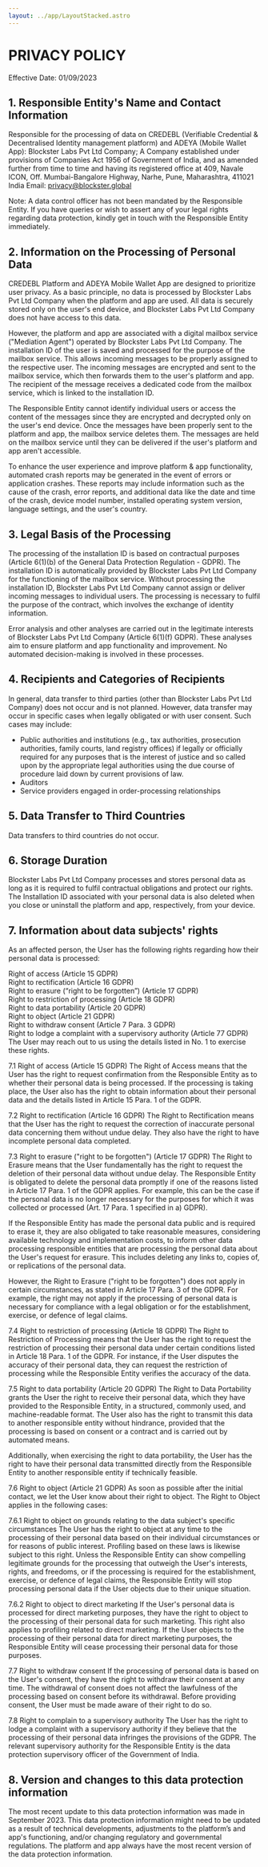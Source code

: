 ```yaml
---
layout: ../app/LayoutStacked.astro
--- 
```


# PRIVACY POLICY

Effective Date: 01/09/2023

## 1. Responsible Entity's Name and Contact Information

Responsible for the processing of data on CREDEBL (Verifiable Credential & Decentralised Identity management platform) and ADEYA (Mobile Wallet App): Blockster Labs Pvt Ltd Company; A Company established under provisions of Companies Act 1956 of Government of India, and as amended further from time to time and having its registered office at 409, Navale ICON, Off. Mumbai-Bangalore Highway, Narhe, Pune, Maharashtra, 411021 India
Email: privacy@blockster.global

Note: A data control officer has not been mandated by the Responsible Entity. If you have queries or wish to assert any of your legal rights regarding data protection, kindly get in touch with the Responsible Entity immediately.

## 2. Information on the Processing of Personal Data

CREDEBL Platform and ADEYA Mobile Wallet App are designed to prioritize user privacy. As a basic principle, no data is processed by Blockster Labs Pvt Ltd Company when the platform and app are used. All data is securely stored only on the user's end device, and Blockster Labs Pvt Ltd Company does not have access to this data.

However, the platform and app are associated with a digital mailbox service ("Mediation Agent") operated by Blockster Labs Pvt Ltd Company. The installation ID of the user is saved and processed for the purpose of the mailbox service. This allows incoming messages to be properly assigned to the respective user. The incoming messages are encrypted and sent to the mailbox service, which then forwards them to the user's platform and app. The recipient of the message receives a dedicated code from the mailbox service, which is linked to the installation ID.

The Responsible Entity cannot identify individual users or access the content of the messages since they are encrypted and decrypted only on the user's end device.  Once the messages have been properly sent to the platform and app, the mailbox service deletes them. The messages are held on the mailbox service until they can be delivered if the user's platform and app aren't accessible.  

To enhance the user experience and improve platform & app functionality, automated crash reports may be generated in the event of errors or application crashes. These reports may include information such as the cause of the crash, error reports, and additional data like the date and time of the crash, device model number, installed operating system version, language settings, and the user's country.


## 3. Legal Basis of the Processing

The processing of the installation ID is based on contractual purposes (Article 6(1)(b) of the General Data Protection Regulation - GDPR). The installation ID is automatically provided by Blockster Labs Pvt Ltd Company for the functioning of the mailbox service. Without processing the installation ID, Blockster Labs Pvt Ltd Company cannot assign or deliver incoming messages to individual users. The processing is necessary to fulfil the purpose of the contract, which involves the exchange of identity information.

Error analysis and other analyses are carried out in the legitimate interests of Blockster Labs Pvt Ltd Company (Article 6(1)(f) GDPR). These analyses aim to ensure platform and app functionality and improvement. No automated decision-making is involved in these processes.

## 4. Recipients and Categories of Recipients

In general, data transfer to third parties (other than Blockster Labs Pvt Ltd Company) does not occur and is not planned. However, data transfer may occur in specific cases when legally obligated or with user consent. Such cases may include:
- Public authorities and institutions (e.g., tax authorities, prosecution authorities, family courts, land registry offices) if legally or officially required for any purposes that is the interest of justice and so called upon by the appropriate legal authorities using the due course of procedure laid down by current provisions of law.
- Auditors
- Service providers engaged in order-processing relationships

## 5. Data Transfer to Third Countries

Data transfers to third countries do not occur.

## 6. Storage Duration

Blockster Labs Pvt Ltd Company processes and stores personal data as long as it is required to fulfil contractual obligations and protect our rights. The Installation ID associated with your personal data is also deleted when you close or uninstall the platform and app, respectively, from your device.

## 7. Information about data subjects' rights

As an affected person, the User has the following rights regarding how their personal data is processed:

Right of access (Article 15 GDPR)<br>
Right to rectification (Article 16 GDPR)<br>
Right to erasure (“right to be forgotten”) (Article 17 GDPR)<br>
Right to restriction of processing (Article 18 GDPR)<br>
Right to data portability (Article 20 GDPR)<br>
Right to object (Article 21 GDPR)<br>
Right to withdraw consent (Article 7 Para. 3 GDPR)<br>
Right to lodge a complaint with a supervisory authority (Article 77 GDPR)
‍
The User may reach out to us using the details listed in No. 1 to exercise these rights.

7.1 Right of access (Article 15 GDPR)
The Right of Access means that the User has the right to request confirmation from the Responsible Entity as to whether their personal data is being processed. If the processing is taking place, the User also has the right to obtain information about their personal data and the details listed in Article 15 Para. 1 of the GDPR.

7.2 Right to rectification (Article 16 GDPR)
The Right to Rectification means that the User has the right to request the correction of inaccurate personal data concerning them without undue delay. They also have the right to have incomplete personal data completed.

7.3 Right to erasure ("right to be forgotten") (Article 17 GDPR)
The Right to Erasure means that the User fundamentally has the right to request the deletion of their personal data without undue delay. The Responsible Entity is obligated to delete the personal data promptly if one of the reasons listed in Article 17 Para. 1 of the GDPR applies. For example, this can be the case if the personal data is no longer necessary for the purposes for which it was collected or processed (Art. 17 Para. 1 specified in a) GDPR).

If the Responsible Entity has made the personal data public and is required to erase it, they are also obligated to take reasonable measures, considering available technology and implementation costs, to inform other data processing responsible entities that are processing the personal data about the User's request for erasure. This includes deleting any links to, copies of, or replications of the personal data.

However, the Right to Erasure ("right to be forgotten") does not apply in certain circumstances, as stated in Article 17 Para. 3 of the GDPR. For example, the right may not apply if the processing of personal data is necessary for compliance with a legal obligation or for the establishment, exercise, or defence of legal claims.

7.4 Right to restriction of processing (Article 18 GDPR)
The Right to Restriction of Processing means that the User has the right to request the restriction of processing their personal data under certain conditions listed in Article 18 Para. 1 of the GDPR. For instance, if the User disputes the accuracy of their personal data, they can request the restriction of processing while the Responsible Entity verifies the accuracy of the data.

7.5 Right to data portability (Article 20 GDPR)
The Right to Data Portability grants the User the right to receive their personal data, which they have provided to the Responsible Entity, in a structured, commonly used, and machine-readable format. The User also has the right to transmit this data to another responsible entity without hindrance, provided that the processing is based on consent or a contract and is carried out by automated means.

Additionally, when exercising the right to data portability, the User has the right to have their personal data transmitted directly from the Responsible Entity to another responsible entity if technically feasible.

7.6 Right to object (Article 21 GDPR)
As soon as possible after the initial contact, we let the User know about their right to object. The Right to Object applies in the following cases:

7.6.1 Right to object on grounds relating to the data subject's specific circumstances
The User has the right to object at any time to the processing of their personal data based on their individual circumstances or for reasons of public interest. Profiling based on these laws is likewise subject to this right. Unless the Responsible Entity can show compelling legitimate grounds for the processing that outweigh the User's interests, rights, and freedoms, or if the processing is required for the establishment, exercise, or defence of legal claims, the Responsible Entity will stop processing personal data if the User objects due to their unique situation.

7.6.2 Right to object to direct marketing
If the User's personal data is processed for direct marketing purposes, they have the right to object to the processing of their personal data for such marketing. This right also applies to profiling related to direct marketing. If the User objects to the processing of their personal data for direct marketing purposes, the Responsible Entity will cease processing their personal data for those purposes.

7.7 Right to withdraw consent
If the processing of personal data is based on the User's consent, they have the right to withdraw their consent at any time. The withdrawal of consent does not affect the lawfulness of the processing based on consent before its withdrawal. Before providing consent, the User must be made aware of their right to do so.

7.8 Right to complain to a supervisory authority
The User has the right to lodge a complaint with a supervisory authority if they believe that the processing of their personal data infringes the provisions of the GDPR. The relevant supervisory authority for the Responsible Entity is the data protection supervisory officer of the Government of India.

## 8. Version and changes to this data protection information
The most recent update to this data protection information was made in September 2023. This data protection information might need to be updated as a result of technical developments, adjustments to the platform’s and app's functioning, and/or changing regulatory and governmental regulations. The platform and app always have the most recent version of the data protection information.


<link rel="stylesheet" type="text/css" href="src/styles/markdown.css">
